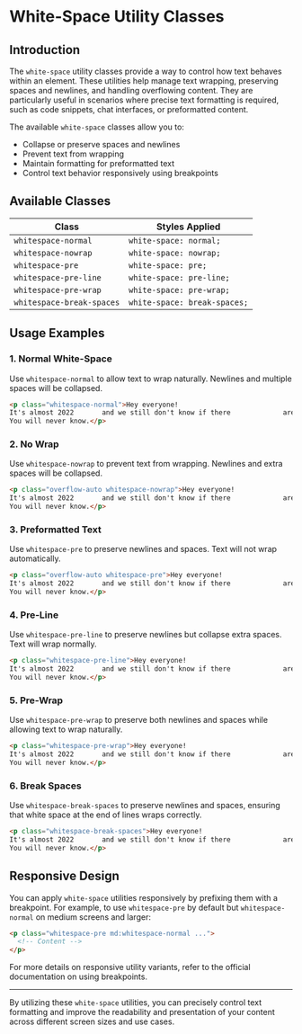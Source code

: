 # White-Space Utility Classes

## Introduction
The `white-space` utility classes provide a way to control how text behaves within an element. These utilities help manage text wrapping, preserving spaces and newlines, and handling overflowing content. They are particularly useful in scenarios where precise text formatting is required, such as code snippets, chat interfaces, or preformatted content.

The available `white-space` classes allow you to:
- Collapse or preserve spaces and newlines
- Prevent text from wrapping
- Maintain formatting for preformatted text
- Control text behavior responsively using breakpoints

## Available Classes

| Class                     | Styles Applied            |
|---------------------------|---------------------------|
| `whitespace-normal`       | `white-space: normal;`    |
| `whitespace-nowrap`       | `white-space: nowrap;`    |
| `whitespace-pre`          | `white-space: pre;`       |
| `whitespace-pre-line`     | `white-space: pre-line;`  |
| `whitespace-pre-wrap`     | `white-space: pre-wrap;`  |
| `whitespace-break-spaces` | `white-space: break-spaces;` |

## Usage Examples

### 1. Normal White-Space
Use `whitespace-normal` to allow text to wrap naturally. Newlines and multiple spaces will be collapsed.

```html
<p class="whitespace-normal">Hey everyone!
It's almost 2022       and we still don't know if there             are aliens living among us, or do we? Maybe the person writing this is an alien.
You will never know.</p>
```

### 2. No Wrap
Use `whitespace-nowrap` to prevent text from wrapping. Newlines and extra spaces will be collapsed.

```html
<p class="overflow-auto whitespace-nowrap">Hey everyone!
It's almost 2022       and we still don't know if there             are aliens living among us, or do we? Maybe the person writing this is an alien.
You will never know.</p>
```

### 3. Preformatted Text
Use `whitespace-pre` to preserve newlines and spaces. Text will not wrap automatically.

```html
<p class="overflow-auto whitespace-pre">Hey everyone!
It's almost 2022       and we still don't know if there             are aliens living among us, or do we? Maybe the person writing this is an alien.
You will never know.</p>
```

### 4. Pre-Line
Use `whitespace-pre-line` to preserve newlines but collapse extra spaces. Text will wrap normally.

```html
<p class="whitespace-pre-line">Hey everyone!
It's almost 2022       and we still don't know if there             are aliens living among us, or do we? Maybe the person writing this is an alien.
You will never know.</p>
```

### 5. Pre-Wrap
Use `whitespace-pre-wrap` to preserve both newlines and spaces while allowing text to wrap naturally.

```html
<p class="whitespace-pre-wrap">Hey everyone!
It's almost 2022       and we still don't know if there             are aliens living among us, or do we? Maybe the person writing this is an alien.
You will never know.</p>
```

### 6. Break Spaces
Use `whitespace-break-spaces` to preserve newlines and spaces, ensuring that white space at the end of lines wraps correctly.

```html
<p class="whitespace-break-spaces">Hey everyone!
It's almost 2022       and we still don't know if there             are aliens living among us, or do we? Maybe the person writing this is an alien.
You will never know.</p>
```

## Responsive Design
You can apply `white-space` utilities responsively by prefixing them with a breakpoint. For example, to use `whitespace-pre` by default but `whitespace-normal` on medium screens and larger:

```html
<p class="whitespace-pre md:whitespace-normal ...">
  <!-- Content -->
</p>
```

For more details on responsive utility variants, refer to the official documentation on using breakpoints.

---
By utilizing these `white-space` utilities, you can precisely control text formatting and improve the readability and presentation of your content across different screen sizes and use cases.


